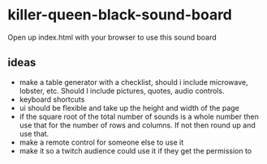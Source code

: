 # killer-queen-black-sound-board

Open up index.html with your browser to use this sound board

ideas
---

* make a table generator with a checklist, should i include microwave, lobster, etc. Should I include pictures, quotes, audio controls.
* keyboard shortcuts
* ui should be flexible and take up the height and width of the page
* if the square root of the total number of sounds is a whole number then use that for the number of rows and columns. If not then round up and use that.
* make a remote control for someone else to use it
* make it so a twitch audience could use it if they get the permission to